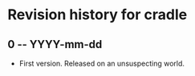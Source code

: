 # Revision history for cradle

## 0 -- YYYY-mm-dd

* First version. Released on an unsuspecting world.
